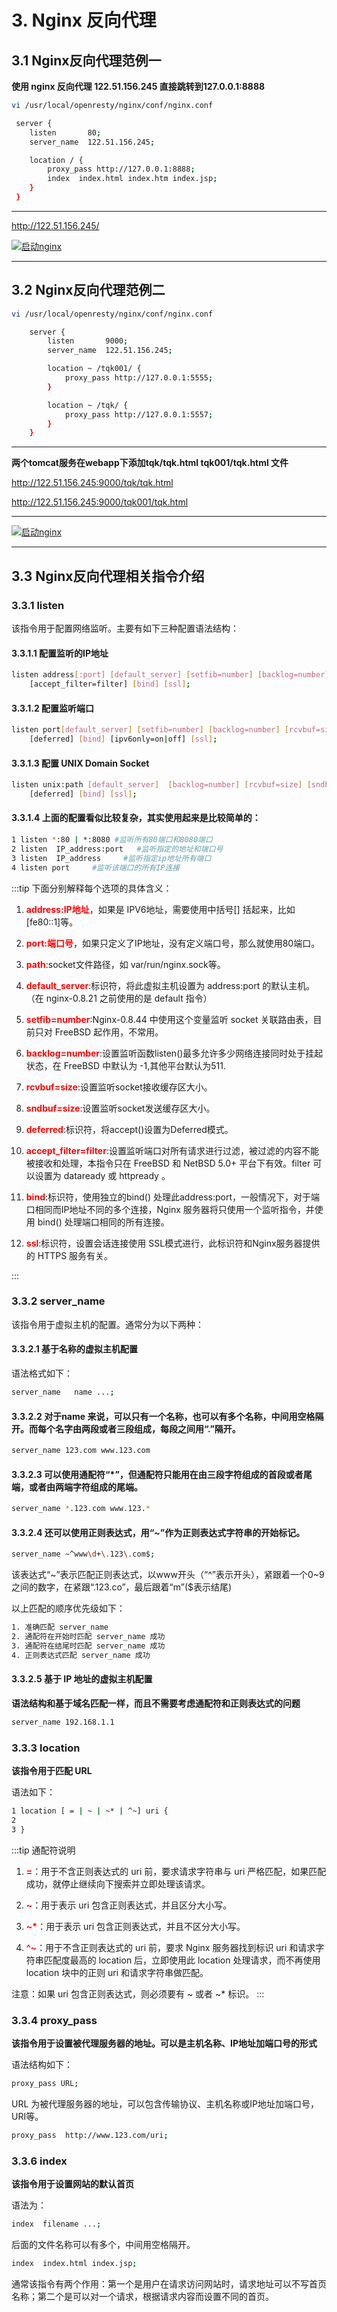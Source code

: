 # 3. Nginx 反向代理

## 3.1 Nginx反向代理范例一

**使用 nginx 反向代理 122.51.156.245 直接跳转到127.0.0.1:8888**

```sh
vi /usr/local/openresty/nginx/conf/nginx.conf

 server {
    listen       80;
    server_name  122.51.156.245;

    location / {
        proxy_pass http://127.0.0.1:8888;
        index  index.html index.htm index.jsp;
    }
 }
```

---------------------------------

<a title='反向代理范例一' href='http://122.51.156.245/'>http://122.51.156.245/</a>

<a data-fancybox title="Nginx反向代理范例一" href="./image/nginx04.jpg">![启动nginx](./image/nginx04.jpg)</a>

----------------------------------

## 3.2 Nginx反向代理范例二

```sh
vi /usr/local/openresty/nginx/conf/nginx.conf

    server {
        listen       9000;
        server_name  122.51.156.245;

        location ~ /tqk001/ {
            proxy_pass http://127.0.0.1:5555;
        }

        location ~ /tqk/ {
            proxy_pass http://127.0.0.1:5557;
        }
    }

```
------------------------------

**两个tomcat服务在webapp下添加tqk/tqk.html  tqk001/tqk.html 文件**

<a title='反向代理范例二' href='http://122.51.156.245:9000/tqk/tqk.html'>http://122.51.156.245:9000/tqk/tqk.html</a>

<a title='反向代理范例二' href='http://122.51.156.245:9000/tqk001/tqk.html'>http://122.51.156.245:9000/tqk001/tqk.html</a>

-----------------------------

<a data-fancybox title="反向代理范例二" href="./image/nginx03.jpg">![启动nginx](./image/nginx03.jpg)</a>

-------------------------------


## 3.3 Nginx反向代理相关指令介绍



### 3.3.1 listen

该指令用于配置网络监听。主要有如下三种配置语法结构：

#### 3.3.1.1 配置监听的IP地址

```sh
listen address[:port] [default_server] [setfib=number] [backlog=number] [rcvbuf=size] [sndbuf=size] [deferred]
    [accept_filter=filter] [bind] [ssl];
```

#### 3.3.1.2 配置监听端口

```sh
listen port[default_server] [setfib=number] [backlog=number] [rcvbuf=size] [sndbuf=size] [accept_filter=filter] 
    [deferred] [bind] [ipv6only=on|off] [ssl];
```

#### 3.3.1.3 配置 UNIX Domain Socket

```sh
listen unix:path [default_server]  [backlog=number] [rcvbuf=size] [sndbuf=size] [accept_filter=filter] 
    [deferred] [bind] [ssl];
```

#### 3.3.1.4 上面的配置看似比较复杂，其实使用起来是比较简单的：

```sh
1 listen *:80 | *:8080 #监听所有80端口和8080端口
2 listen  IP_address:port   #监听指定的地址和端口号
3 listen  IP_address     #监听指定ip地址所有端口
4 listen port     #监听该端口的所有IP连接
```
:::tip 下面分别解释每个选项的具体含义：

1. <font color='red'><strong>address:IP地址</strong></font>，如果是 IPV6地址，需要使用中括号[] 括起来，比如[fe80::1]等。

2. <font color='red'><strong>port:端口号</strong></font>，如果只定义了IP地址，没有定义端口号，那么就使用80端口。

3. <font color='red'><strong>path</strong></font>:socket文件路径，如 var/run/nginx.sock等。

4. <font color='red'><strong>default_server</strong></font>:标识符，将此虚拟主机设置为 address:port 的默认主机。（在 nginx-0.8.21 之前使用的是 default 指令）

5. <font color='red'><strong>setfib=number</strong></font>:Nginx-0.8.44 中使用这个变量监听 socket 关联路由表，目前只对 FreeBSD 起作用，不常用。

6. <font color='red'><strong>backlog=number</strong></font>:设置监听函数listen()最多允许多少网络连接同时处于挂起状态，在 FreeBSD 中默认为 -1,其他平台默认为511.

7. <font color='red'><strong>rcvbuf=size</strong></font>:设置监听socket接收缓存区大小。

8. <font color='red'><strong>sndbuf=size</strong></font>:设置监听socket发送缓存区大小。

9. <font color='red'><strong>deferred</strong></font>:标识符，将accept()设置为Deferred模式。

10. <font color='red'><strong>accept_filter=filter</strong></font>:设置监听端口对所有请求进行过滤，被过滤的内容不能被接收和处理，本指令只在 FreeBSD 和 NetBSD 5.0+ 平台下有效。filter 可以设置为 dataready 或 httpready 。

11. <font color='red'><strong>bind</strong></font>:标识符，使用独立的bind() 处理此address:port，一般情况下，对于端口相同而IP地址不同的多个连接，Nginx 服务器将只使用一个监听指令，并使用 bind() 处理端口相同的所有连接。

12. <font color='red'><strong>ssl</strong></font>:标识符，设置会话连接使用 SSL模式进行，此标识符和Nginx服务器提供的 HTTPS 服务有关。

:::

### 3.3.2 server_name

该指令用于虚拟主机的配置。通常分为以下两种：

#### 3.3.2.1 基于名称的虚拟主机配置
语法格式如下：

```sh
server_name   name ...;
```


#### 3.3.2.2 对于name 来说，可以只有一个名称，也可以有多个名称，中间用空格隔开。而每个名字由两段或者三段组成，每段之间用“.”隔开。

```sh
server_name 123.com www.123.com
```

#### 3.3.2.3 可以使用通配符“*”，但通配符只能用在由三段字符组成的首段或者尾端，或者由两端字符组成的尾端。

```sh
server_name *.123.com www.123.*
```

#### 3.3.2.4 还可以使用正则表达式，用“~”作为正则表达式字符串的开始标记。

```sh
server_name ~^www\d+\.123\.com$;
```

该表达式“~”表示匹配正则表达式，以www开头（“^”表示开头），紧跟着一个0~9之间的数字，在紧跟“.123.co”，最后跟着“m”($表示结尾)

以上匹配的顺序优先级如下：

```sh
1. 准确匹配 server_name
2. 通配符在开始时匹配 server_name 成功
3. 通配符在结尾时匹配 server_name 成功
4. 正则表达式匹配 server_name 成功
```

#### 3.3.2.5 基于 IP 地址的虚拟主机配置

**语法结构和基于域名匹配一样，而且不需要考虑通配符和正则表达式的问题**

```sh
server_name 192.168.1.1

```



### 3.3.3 location

**该指令用于匹配 URL**

语法如下：

```sh
1 location [ = | ~ | ~* | ^~] uri {
2 
3 }
```
:::tip 通配符说明
  
1. <font color='red'><strong>=</strong></font>：用于不含正则表达式的 uri 前，要求请求字符串与 uri 严格匹配，如果匹配成功，就停止继续向下搜索并立即处理该请求。

2. <font color='red'><strong>~</strong></font>：用于表示 uri 包含正则表达式，并且区分大小写。

3. <font color='red'><strong>~*</strong></font>：用于表示 uri 包含正则表达式，并且不区分大小写。

4. <font color='red'><strong>^~</strong></font>：用于不含正则表达式的 uri 前，要求 Nginx 服务器找到标识 uri 和请求字符串匹配度最高的 location 后，立即使用此 location 处理请求，而不再使用 location 块中的正则 uri 和请求字符串做匹配。

注意：如果 uri 包含正则表达式，则必须要有 ~ 或者 ~* 标识。
:::


### 3.3.4 proxy_pass

**该指令用于设置被代理服务器的地址。可以是主机名称、IP地址加端口号的形式**

语法结构如下：

```sh
proxy_pass URL;
```

URL 为被代理服务器的地址，可以包含传输协议、主机名称或IP地址加端口号，URI等。

```sh
proxy_pass  http://www.123.com/uri;
```

### 3.3.6 index

**该指令用于设置网站的默认首页**

语法为：

```sh
index  filename ...;
```

后面的文件名称可以有多个，中间用空格隔开。

```sh
index  index.html index.jsp;
```

通常该指令有两个作用：第一个是用户在请求访问网站时，请求地址可以不写首页名称；第二个是可以对一个请求，根据请求内容而设置不同的首页。


